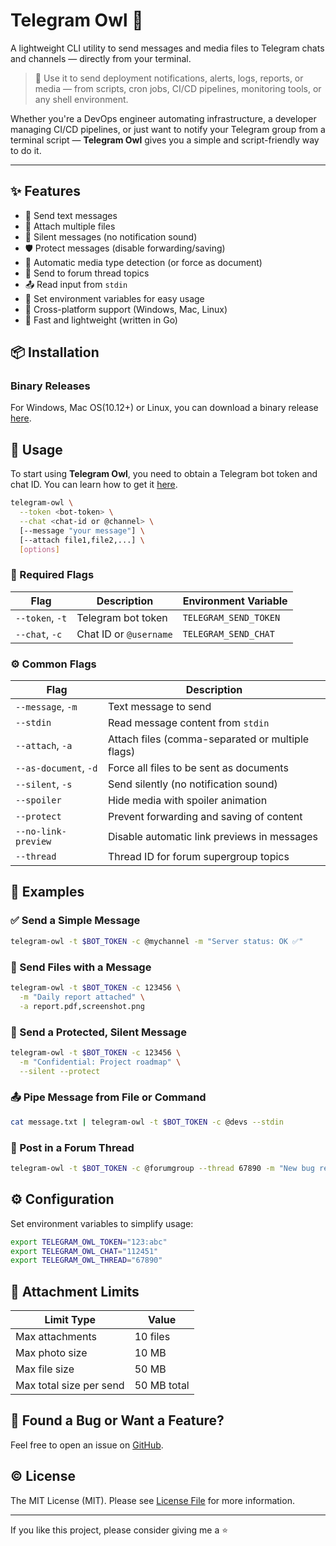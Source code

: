 # Telegram Owl 🦉

A lightweight CLI utility to send messages and media files to Telegram chats and channels — directly from your terminal.

> 📣 Use it to send deployment notifications, alerts, logs, reports, or media — from scripts, cron jobs, CI/CD pipelines, monitoring tools, or any shell environment.

Whether you're a DevOps engineer automating infrastructure, a developer managing CI/CD pipelines, or just want to notify your Telegram group from a terminal script — **Telegram Owl** gives you a simple and script-friendly way to do it.

---

## ✨ Features

- 📨 Send text messages
- 📎 Attach multiple files
- 🔕 Silent messages (no notification sound)
- 🛡️ Protect messages (disable forwarding/saving)
- 📸 Automatic media type detection (or force as document)
- 🧵 Send to forum thread topics
- 📤 Read input from `stdin`
- 📌 Set environment variables for easy usage
- 🐧 Cross-platform support (Windows, Mac, Linux)
- 🚀 Fast and lightweight (written in Go)

## 📦 Installation

### Binary Releases
For Windows, Mac OS(10.12+) or Linux, you can download a binary release [here](https://github.com/beeyev/telegram-owl/releases/latest).

## 🚀 Usage

To start using **Telegram Owl**, you need to obtain a Telegram bot token and chat ID.
You can learn how to get it [here](/docs/HowToTelegramBot.md).

```bash
telegram-owl \
  --token <bot-token> \
  --chat <chat-id or @channel> \
  [--message "your message"] \
  [--attach file1,file2,...] \
  [options]
```

### 🔐 Required Flags

| Flag            | Description                     | Environment Variable        |
|----------------|---------------------------------|-----------------------------|
| `--token`, `-t`  | Telegram bot token             | `TELEGRAM_SEND_TOKEN`       |
| `--chat`, `-c`   | Chat ID or `@username`        | `TELEGRAM_SEND_CHAT`        |

### ⚙️ Common Flags

| Flag                  | Description                                       |
|-----------------------|---------------------------------------------------|
| `--message`, `-m`      | Text message to send                              |
| `--stdin`              | Read message content from `stdin`                |
| `--attach`, `-a`       | Attach files (comma-separated or multiple flags) |
| `--as-document`, `-d`  | Force all files to be sent as documents          |
| `--silent`, `-s`       | Send silently (no notification sound)            |
| `--spoiler`            | Hide media with spoiler animation                |
| `--protect`            | Prevent forwarding and saving of content         |
| `--no-link-preview`    | Disable automatic link previews in messages      |
| `--thread`             | Thread ID for forum supergroup topics            |

## 📌 Examples

### ✅ Send a Simple Message

```bash
telegram-owl -t $BOT_TOKEN -c @mychannel -m "Server status: OK ✅"
```

### 📎 Send Files with a Message

```bash
telegram-owl -t $BOT_TOKEN -c 123456 \
  -m "Daily report attached" \
  -a report.pdf,screenshot.png
```

### 🔕 Send a Protected, Silent Message

```bash
telegram-owl -t $BOT_TOKEN -c 123456 \
  -m "Confidential: Project roadmap" \
  --silent --protect
```

### 📤 Pipe Message from File or Command

```bash
cat message.txt | telegram-owl -t $BOT_TOKEN -c @devs --stdin
```

### 🧵 Post in a Forum Thread

```bash
telegram-owl -t $BOT_TOKEN -c @forumgroup --thread 67890 -m "New bug report 🐞"
```

## ⚙️ Configuration

Set environment variables to simplify usage:

```bash
export TELEGRAM_OWL_TOKEN="123:abc"
export TELEGRAM_OWL_CHAT="112451"
export TELEGRAM_OWL_THREAD="67890"
```

## 📏 Attachment Limits

| Limit Type              | Value         |
|-------------------------|---------------|
| Max attachments         | 10 files      |
| Max photo size          | 10 MB         |
| Max file size           | 50 MB         |
| Max total size per send | 50 MB total   |

## 🐞 Found a Bug or Want a Feature?

Feel free to open an issue on [GitHub](https://github.com/beeyev/telegram-owl/issues).

## © License

The MIT License (MIT). Please see [License File](https://github.com/beeyev/telegram-owl/blob/master/LICENSE) for more information.

---

If you like this project, please consider giving me a ⭐
